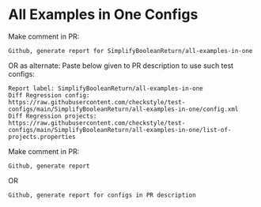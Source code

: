 # All Examples in One Configs
Make comment in PR:
```
Github, generate report for SimplifyBooleanReturn/all-examples-in-one
```
OR as alternate:
Paste below given to PR description to use such test configs:
```
Report label: SimplifyBooleanReturn/all-examples-in-one
Diff Regression config: https://raw.githubusercontent.com/checkstyle/test-configs/main/SimplifyBooleanReturn/all-examples-in-one/config.xml
Diff Regression projects: https://raw.githubusercontent.com/checkstyle/test-configs/main/SimplifyBooleanReturn/all-examples-in-one/list-of-projects.properties
```
Make comment in PR:
```
Github, generate report
```
OR
```
Github, generate report for configs in PR description
```
